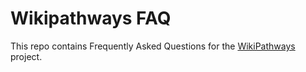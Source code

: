 # Wikipathways FAQ
This repo contains Frequently Asked Questions for the [WikiPathways](https://www.wikipathways.org/) project. 
